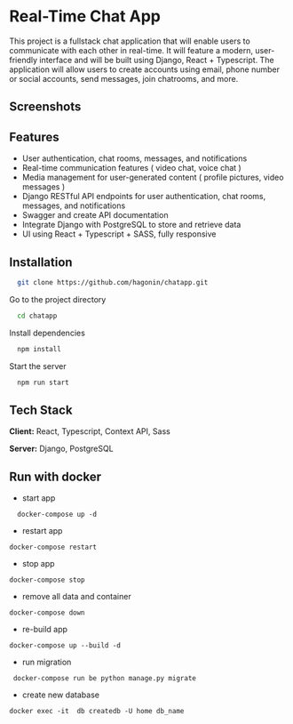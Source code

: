 # Real-Time Chat App

This project is a fullstack chat application that will enable users to communicate with each other in real-time. It will feature a modern, user-friendly interface and will be built using Django, React + Typescript. The application will allow users to create accounts using email, phone number or social accounts, send messages, join chatrooms, and more.

## Screenshots

## Features

- User authentication, chat rooms, messages, and notifications
- Real-time communication features ( video chat, voice chat )
- Media management for user-generated content ( profile pictures, video messages )
- Django RESTful API endpoints for user authentication, chat rooms, messages, and notifications
- Swagger and create API documentation
- Integrate Django with PostgreSQL to store and retrieve data
- UI using React + Typescript + SASS, fully responsive

## Installation

```bash
  git clone https://github.com/hagonin/chatapp.git
```

Go to the project directory

```bash
  cd chatapp
```

Install dependencies

```bash
  npm install
```

Start the server

```bash
  npm run start
```

## Tech Stack

**Client:** React, Typescript, Context API, Sass

**Server:** Django, PostgreSQL

## Run with docker

- start app

```
  docker-compose up -d
```

- restart app

```
docker-compose restart
```

- stop app

```
docker-compose stop
```

- remove all data and container

```
docker-compose down
```

- re-build app

```
docker-compose up --build -d
```

- run migration

```
 docker-compose run be python manage.py migrate
```

- create new database

```
docker exec -it  db createdb -U home db_name
```
